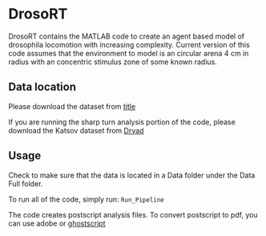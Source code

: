 # DrosoRT

DrosoRT contains the MATLAB code to create an agent based model of drosophila locomotion with increasing complexity. Current version of this code assumes that the environment to model is an circular arena 4 cm in radius with an concentric stimulus zone of some known radius.

## Data location

Please download the dataset from [title](https://www.example.com)

If you are running the sharp turn analysis portion of the code, please download the Katsov dataset from [Dryad](https://datadryad.org/stash/dataset/doi:10.5061/dryad.854j2)

## Usage

Check to make sure that the data is located in a Data folder under the Data Full folder.

To run all of the code, simply run: `Run_Pipeline`

The code creates postscript analysis files. To convert postscript to pdf, you can use adobe or [ghostscript](https://www.ghostscript.com/)
